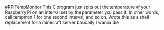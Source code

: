 #RPiTempMonitor
This C program just spits out the temperature of your Raspberry Pi on an
interval set by the parameter you pass it. 
In other words, call tempmon 1 for one second interval, and so on.
Wrote this as a shell replacement for a minecraft server basically 
I wanna die